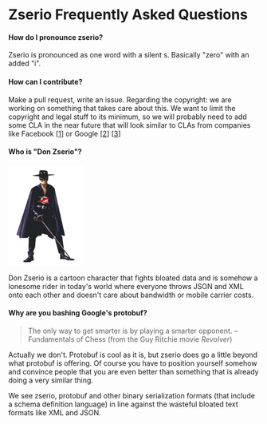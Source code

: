 # Zserio Frequently Asked Questions


#### How do I pronounce zserio?

Zserio is pronounced as one word with a silent s. Basically "zero" with an added "i".

#### How can I contribute?

Make a pull request, write an issue.
Regarding the copyright: we are working on something that takes care about this. We want to limit the copyright and legal stuff to its minimum, so we will probably need to add some CLA in the near future that will look similar to CLAs from companies like Facebook [[1](https://code.facebook.com/cla)] or Google [[2](https://cla.developers.google.com/about/google-individual)] [[3](https://cla.developers.google.com/about/google-corporate)]

#### Who is "Don Zserio"?

<img src="DonZserio.png" height="200">

Don Zserio is a cartoon character that fights bloated data and is somehow a lonesome rider in today's world where everyone throws JSON and XML onto each other and doesn't care about bandwidth or mobile carrier costs.

#### Why are you bashing Google's protobuf?

> The only way to get smarter is by playing a smarter opponent. – Fundamentals of Chess (from the Guy Ritchie movie *Revolver*)

Actually we don't. Protobuf is cool as it is, but zserio does go a little beyond what protobuf is offering. Of course you have to position yourself somehow and convince people that you are even better than something that is already doing a very similar thing.

We see zserio, protobuf and other binary serialization formats (that include a schema definition language) in line against the wasteful bloated text formats like XML and JSON.

